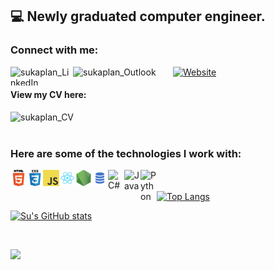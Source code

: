 <div align="center>
  ### Hey, I'm Su. Welcome to my page! <img src="https://raw.githubusercontent.com/MartinHeinz/MartinHeinz/master/wave.gif" width="30px">


  ## :computer: Newly graduated computer engineer. 



  ### Connect with me: 
  [<img align="left" alt="sukaplan_LinkedIn" width="100px" height="30px" src="https://img.shields.io/badge/LinkedIn-0077B5?style=for-the-badge&logo=linkedin&logoColor=white"/>][linkedin] 

  [<img align="left" alt="sukaplan_Outlook" width="160px" height="30px" src="https://img.shields.io/badge/Microsoft_Outlook-0078D4?style=for-the-badge&logo=microsoft-outlook&logoColor=white" />][email]

  [![Website](https://img.shields.io/website?label=Website&style=for-the-badge&labelColor=blue&url=https://sukaplan.github.io/sukaplanweb/)](https://sukaplan.github.io/sukaplanweb/)
    
   
  
  #### View my CV here:
  [<img align="left" alt="sukaplan_CV" src="https://img.icons8.com/external-tal-revivo-tritone-tal-revivo/64/000000/external-preparing-a-concise-cv-for-new-job-opportunity-jobs-tritone-tal-revivo.png" />][resume]
  
                                                                                                           
                                                                                                        
  \
  <br />                                                                                                                                  
  ### Here are some of the technologies I work with: 
  <img align="left" alt="HTML5" width="26px" src="https://raw.githubusercontent.com/github/explore/80688e429a7d4ef2fca1e82350fe8e3517d3494d/topics/html/html.png" />
  <img align="left" alt="CSS3" width="26px" src="https://raw.githubusercontent.com/github/explore/80688e429a7d4ef2fca1e82350fe8e3517d3494d/topics/css/css.png" />
  <img align="left" alt="JavaScript" width="26px" src="https://raw.githubusercontent.com/github/explore/80688e429a7d4ef2fca1e82350fe8e3517d3494d/topics/javascript/javascript.png" />
  <img align="left" alt="React" width="26px" src="https://raw.githubusercontent.com/github/explore/80688e429a7d4ef2fca1e82350fe8e3517d3494d/topics/react/react.png" />
  <img align="left" alt="Node.js" width="26px" src="https://raw.githubusercontent.com/github/explore/80688e429a7d4ef2fca1e82350fe8e3517d3494d/topics/nodejs/nodejs.png" />
  <img align="left" alt="SQL" width="26px" src="https://raw.githubusercontent.com/github/explore/80688e429a7d4ef2fca1e82350fe8e3517d3494d/topics/sql/sql.png" />
  <img align="left" alt="C#" width="26px" src="https://raw.githubusercontent.com/jmnote/z-icons/master/svg/csharp.svg" />
  <img align="left" alt="Java" width="26px" src="https://raw.githubusercontent.com/jmnote/z-icons/master/svg/java.svg" />
  <img align="left" alt="Python" width="26px" src="https://raw.githubusercontent.com/jmnote/z-icons/master/svg/python.svg" />


  \
  <br />
  [![Top Langs](https://github-readme-stats.vercel.app/api/top-langs/?username=sukaplan&theme=radical&layout=compact&show_icons=true)](https://github.com/sukaplan/github-readme-stats) 
                                                                                                                          
                                                                                                                          
  [![Su's GitHub stats](https://github-readme-stats.vercel.app/api?username=sukaplan&theme=radical&layout=compact&show_icons=true)](https://github.com/anuraghazra/github-readme-stats)
                                                                                                                          
                                                                                                                      

                                                                                                                          

  <br />

  ![](https://komarev.com/ghpvc/?username=sukaplan&color=blueviolet)


  [website]: https://sukaplan.github.io/sukaplanweb/
  [linkedin]: https://www.linkedin.com/in/su-kaplan-715b92151/
  [website]: https://sukaplan.github.io/sukaplanweb/
  [email]: suukaplan@outlook.com
  [resume]: https://drive.google.com/file/d/1UUSPcEluPUqiJKiHvn7XG2flU1_hH4Sb/view?usp=sharing                                                                                                                        

</div>
